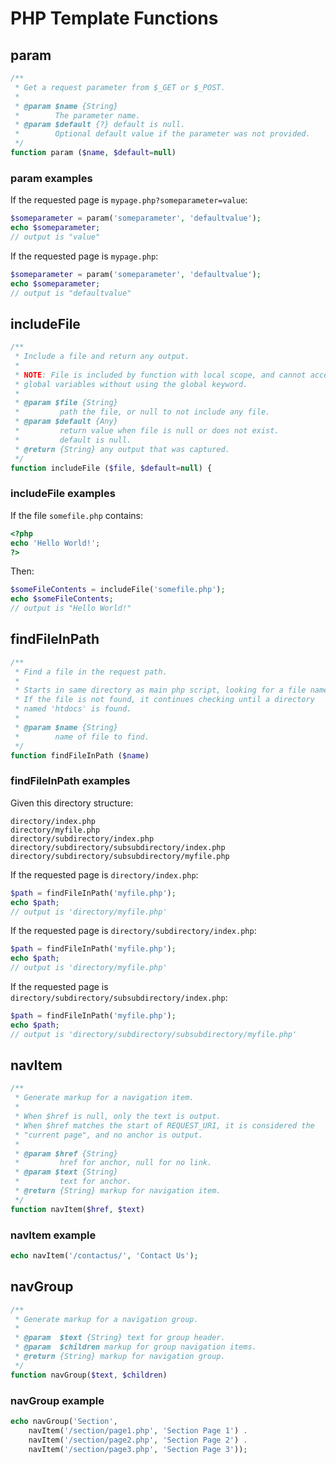 PHP Template Functions
======================


## param

```php
/**
 * Get a request parameter from $_GET or $_POST.
 *
 * @param $name {String}
 *        The parameter name.
 * @param $default {?} default is null.
 *        Optional default value if the parameter was not provided.
 */
function param ($name, $default=null)
```

### param examples

If the requested page is `mypage.php?someparameter=value`:
```php
$someparameter = param('someparameter', 'defaultvalue');
echo $someparameter;
// output is "value"
```

If the requested page is `mypage.php`:
```php
$someparameter = param('someparameter', 'defaultvalue');
echo $someparameter;
// output is "defaultvalue"
```


## includeFile 

```php
/**
 * Include a file and return any output.
 *
 * NOTE: File is included by function with local scope, and cannot access
 * global variables without using the global keyword.
 *
 * @param $file {String}
 *         path the file, or null to not include any file.
 * @param $default {Any}
 *         return value when file is null or does not exist.
 *         default is null.
 * @return {String} any output that was captured.
 */
function includeFile ($file, $default=null) {
```

### includeFile examples

If the file `somefile.php` contains:
```php
<?php
echo 'Hello World!';
?>
```

Then:
```php
$someFileContents = includeFile('somefile.php');
echo $someFileContents;
// output is "Hello World!"
```


## findFileInPath

```php
/**
 * Find a file in the request path.
 *
 * Starts in same directory as main php script, looking for a file named $name.
 * If the file is not found, it continues checking until a directory
 * named 'htdocs' is found.
 *
 * @param $name {String}
 *        name of file to find.
 */
function findFileInPath ($name)
```

### findFileInPath examples

Given this directory structure:
```
directory/index.php
directory/myfile.php
directory/subdirectory/index.php
directory/subdirectory/subsubdirectory/index.php
directory/subdirectory/subsubdirectory/myfile.php
```

If the requested page is `directory/index.php`:
```php
$path = findFileInPath('myfile.php');
echo $path;
// output is 'directory/myfile.php'
```

If the requested page is `directory/subdirectory/index.php`:
```php
$path = findFileInPath('myfile.php');
echo $path;
// output is 'directory/myfile.php'
```

If the requested page is `directory/subdirectory/subsubdirectory/index.php`:
```php
$path = findFileInPath('myfile.php');
echo $path;
// output is 'directory/subdirectory/subsubdirectory/myfile.php'
```


## navItem

```php
/**
 * Generate markup for a navigation item.
 *
 * When $href is null, only the text is output.
 * When $href matches the start of REQUEST_URI, it is considered the
 * "current page", and no anchor is output.
 *
 * @param $href {String}
 *         href for anchor, null for no link.
 * @param $text {String}
 *         text for anchor.
 * @return {String} markup for navigation item.
 */
function navItem($href, $text)
```

### navItem example

```php
echo navItem('/contactus/', 'Contact Us');
```


## navGroup

```php
/**
 * Generate markup for a navigation group.
 *
 * @param  $text {String} text for group header.
 * @param  $children markup for group navigation items.
 * @return {String} markup for navigation group.
 */
function navGroup($text, $children)
```

### navGroup example

```php
echo navGroup('Section',
    navItem('/section/page1.php', 'Section Page 1') .
    navItem('/section/page2.php', 'Section Page 2') .
    navItem('/section/page3.php', 'Section Page 3'));
```



